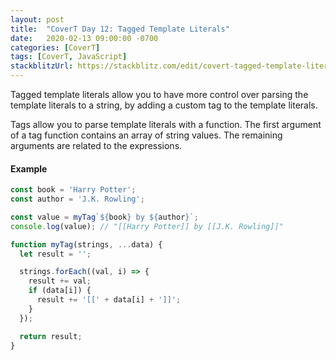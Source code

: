 ```yaml
---
layout: post
title:  "CoverT Day 12: Tagged Template Literals"
date:   2020-02-13 09:00:00 -0700
categories: [CoverT]
tags: [CoverT, JavaScript]
stackblitzUrl: https://stackblitz.com/edit/covert-tagged-template-literals?file=index.js
---
```


Tagged template literals allow you to have more control over parsing the template literals to a string, by adding a custom tag to the template literals. 

Tags allow you to parse template literals with a function. The first argument of a tag function contains an array of string values. The remaining arguments are related to the expressions.

#### Example

```javascript
const book = 'Harry Potter';
const author = 'J.K. Rowling';

const value = myTag`${book} by ${author}`;
console.log(value); // "[[Harry Potter]] by [[J.K. Rowling]]"

function myTag(strings, ...data) {
  let result = '';

  strings.forEach((val, i) => {
    result += val;
    if (data[i]) {
      result += '[[' + data[i] + ']]';
    }
  });

  return result;
}

```
